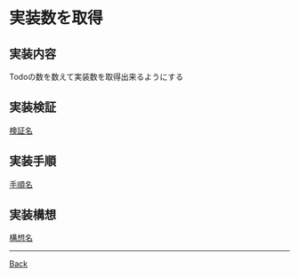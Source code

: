 # 実装数を取得
## 実装内容
Todoの数を数えて実装数を取得出来るようにする
## 実装検証
[検証名](./__Validate/README.md)  
## 実装手順
[手順名](./__Process/README.md)  
## 実装構想
[構想名](./__Schema/README.md)  

---
[Back](../README.md)  